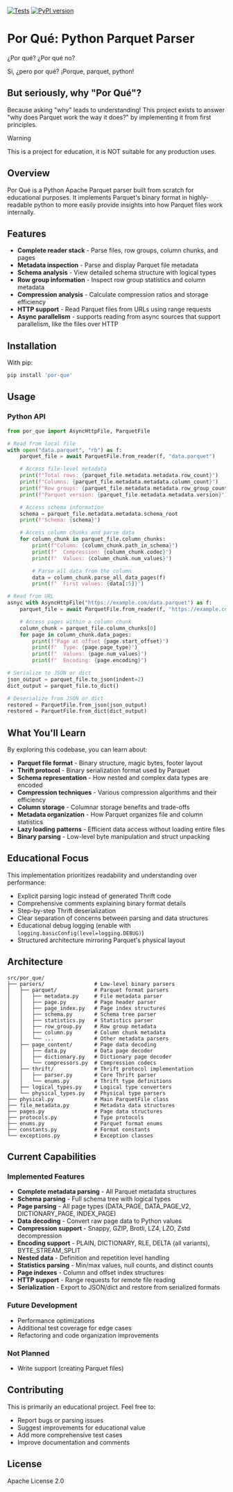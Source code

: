 [![Tests](https://github.com/jkeifer/por-que/actions/workflows/ci.yml/badge.svg)](https://github.com/jkeifer/por-que/actions/workflows/ci.yml)
[![PyPI version](https://badge.fury.io/py/por-que.svg)](https://badge.fury.io/py/por-que)

# Por Qué: Python Parquet Parser

¿Por qué? ¿Por qué no?

Si, ¿pero por qué? ¡Porque, parquet, python!

## But seriously, why "Por Qué"?

Because asking "why" leads to understanding! This project exists to answer "why
does Parquet work the way it does?" by implementing it from first principles.

> [!WARNING]
> This is a project for education, it is NOT suitable for any production uses.

## Overview

Por Qué is a Python Apache Parquet parser built from scratch for educational
purposes. It implements Parquet's binary format in highly-readable python to
more easily provide insights into how Parquet files work internally.

## Features

- **Complete reader stack** - Parse files, row groups, column chunks, and pages
- **Metadata inspection** - Parse and display Parquet file metadata
- **Schema analysis** - View detailed schema structure with logical types
- **Row group information** - Inspect row group statistics and column metadata
- **Compression analysis** - Calculate compression ratios and storage
  efficiency
- **HTTP support** - Read Parquet files from URLs using range requests
- **Async parallelism** - supports reading from async sources that support
  parallelism, like the files over HTTP

## Installation

With pip:

```bash
pip install 'por-que'
```

## Usage

### Python API

```python
from por_que import AsyncHttpFile, ParquetFile

# Read from local file
with open("data.parquet", "rb") as f:
    parquet_file = await ParquetFile.from_reader(f, "data.parquet")

    # Access file-level metadata
    print(f"Total rows: {parquet_file.metadata.metadata.row_count}")
    print(f"Columns: {parquet_file.metadata.metadata.column_count}")
    print(f"Row groups: {parquet_file.metadata.metadata.row_group_count}")
    print(f"Parquet version: {parquet_file.metadata.metadata.version}")

    # Access schema information
    schema = parquet_file.metadata.metadata.schema_root
    print(f"Schema: {schema}")

    # Access column chunks and parse data
    for column_chunk in parquet_file.column_chunks:
        print(f"Column: {column_chunk.path_in_schema}")
        print(f"  Compression: {column_chunk.codec}")
        print(f"  Values: {column_chunk.num_values}")

        # Parse all data from the column
        data = column_chunk.parse_all_data_pages(f)
        print(f"  First values: {data[:5]}")

# Read from URL
asnyc with AsyncHttpFile("https://example.com/data.parquet") as f:
    parquet_file = await ParquetFile.from_reader(f, "https://example.com/data.parquet")

    # Access pages within a column chunk
    column_chunk = parquet_file.column_chunks[0]
    for page in column_chunk.data_pages:
        print(f"Page at offset {page.start_offset}")
        print(f"  Type: {page.page_type}")
        print(f"  Values: {page.num_values}")
        print(f"  Encoding: {page.encoding}")

# Serialize to JSON or dict
json_output = parquet_file.to_json(indent=2)
dict_output = parquet_file.to_dict()

# Deserialize from JSON or dict
restored = ParquetFile.from_json(json_output)
restored = ParquetFile.from_dict(dict_output)
```

## What You'll Learn

By exploring this codebase, you can learn about:

- **Parquet file format** - Binary structure, magic bytes, footer layout
- **Thrift protocol** - Binary serialization format used by Parquet
- **Schema representation** - How nested and complex data types are encoded
- **Compression techniques** - Various compression algorithms and their
  efficiency
- **Column storage** - Columnar storage benefits and trade-offs
- **Metadata organization** - How Parquet organizes file and column statistics
- **Lazy loading patterns** - Efficient data access without loading entire
  files
- **Binary parsing** - Low-level byte manipulation and struct unpacking

## Educational Focus

This implementation prioritizes readability and understanding over performance:

- Explicit parsing logic instead of generated Thrift code
- Comprehensive comments explaining binary format details
- Step-by-step Thrift deserialization
- Clear separation of concerns between parsing and data structures
- Educational debug logging (enable with
  `logging.basicConfig(level=logging.DEBUG)`)
- Structured architecture mirroring Parquet's physical layout

## Architecture

```plaintext
src/por_que/
├── parsers/                # Low-level binary parsers
│   ├── parquet/            # Parquet format parsers
│   │   ├── metadata.py     # File metadata parser
│   │   ├── page.py         # Page header parser
│   │   ├── page_index.py   # Page index structures
│   │   ├── schema.py       # Schema tree parser
│   │   ├── statistics.py   # Statistics parser
│   │   ├── row_group.py    # Row group metadata
│   │   ├── column.py       # Column chunk metadata
│   │   └── ...             # Other metadata parsers
│   ├── page_content/       # Page data decoding
│   │   ├── data.py         # Data page decoder
│   │   ├── dictionary.py   # Dictionary page decoder
│   │   └── compressors.py  # Compression codecs
│   ├── thrift/             # Thrift protocol implementation
│   │   ├── parser.py       # Core Thrift parser
│   │   └── enums.py        # Thrift type definitions
│   ├── logical_types.py    # Logical type converters
│   └── physical_types.py   # Physical type parsers
├── physical.py             # Main ParquetFile class
├── file_metadata.py        # Metadata data structures
├── pages.py                # Page data structures
├── protocols.py            # Type protocols
├── enums.py                # Parquet format enums
├── constants.py            # Format constants
└── exceptions.py           # Exception classes
```

## Current Capabilities

### Implemented Features

- **Complete metadata parsing** - All Parquet metadata structures
- **Schema parsing** - Full schema tree with logical types
- **Page parsing** - All page types (DATA_PAGE, DATA_PAGE_V2,
  DICTIONARY_PAGE, INDEX_PAGE)
- **Data decoding** - Convert raw page data to Python values
- **Compression support** - Snappy, GZIP, Brotli, LZ4, LZO, Zstd decompression
- **Encoding support** - PLAIN, DICTIONARY, RLE, DELTA (all variants),
  BYTE_STREAM_SPLIT
- **Nested data** - Definition and repetition level handling
- **Statistics parsing** - Min/max values, null counts, and distinct counts
- **Page indexes** - Column and offset index structures
- **HTTP support** - Range requests for remote file reading
- **Serialization** - Export to JSON/dict and restore from serialized formats

### Future Development

- Performance optimizations
- Additional test coverage for edge cases
- Refactoring and code organization improvements

### Not Planned

- Write support (creating Parquet files)

## Contributing

This is primarily an educational project. Feel free to:

- Report bugs or parsing issues
- Suggest improvements for educational value
- Add more comprehensive test cases
- Improve documentation and comments

## License

Apache License 2.0
